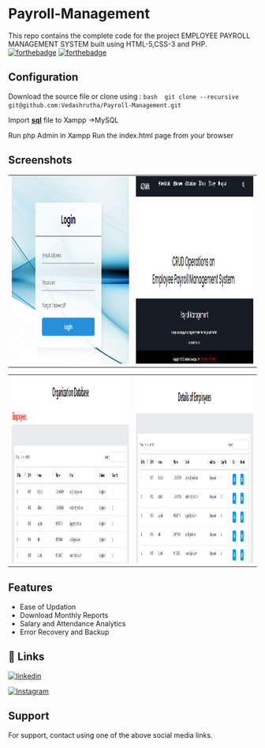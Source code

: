 # Payroll-Management

This repo contains the complete code for the project EMPLOYEE PAYROLL MANAGEMENT SYSTEM built using HTML-5,CSS-3 and PHP.
[![forthebadge](https://forthebadge.com/images/badges/uses-html.svg)](https://forthebadge.com)
[![forthebadge](https://forthebadge.com/images/badges/uses-css.svg)](https://forthebadge.com)


## Configuration


Download the source file or clone using :
`bash 
    git clone --recursive git@github.com:Vedashrutha/Payroll-Management.git
    `

Import __[sql](https://github.com/Vedashrutha/Payroll_Management/blob/main/DataBase/veda.sql)__ file to Xampp ->MySQL

Run php Admin in Xampp
Run the index.html page from your browser

    
## Screenshots
<table>
  <tr>
        <td>
            <img src="https://github.com/Vedashrutha/Payroll_Management/blob/main/images/index.png"
            title="Login Page"
            style="display: inline-block; margin: auto; width: 500px; height:380px">
        </td>
        <td>
            <img src="https://github.com/Vedashrutha/Payroll_Management/blob/main/images/home.png"
            title="Home Page"
            style="display: inline-block; margin: auto; width: 500px; height:380px">
        </td>
  </tr>
    <table>
  <tr>
        <td>
            <img src="https://github.com/Vedashrutha/Payroll_Management/blob/main/images/db.png"
            title="Login Page"
            style="display: inline-block; margin: auto; width: 500px; height:380px">
        </td>
        <td>
            <img src="https://github.com/Vedashrutha/Payroll-Management/blob/master/images/utiliyy.png"
            title="Home Page"
            style="display: inline-block; margin: auto; width: 500px; height:380px">
        </td>
  </tr>

</table>
                                                                                     
## Features

- Ease of Updation
- Download Monthly Reports
- Salary and Attendance Analytics
- Error Recovery and Backup


## 🔗 Links

[![linkedin](https://img.shields.io/badge/linkedin-0A66C2?style=for-the-badge&logo=linkedin&logoColor=white)](https://www.linkedin.com/in/vedashrutha-ds/)

[![Instagram](https://img.shields.io/badge/instagram-1DA1F2?style=for-the-badge&logo=instagram&logoColor=red)](https://instagram.com/vedashruta)

## Support

For support, contact using one of the above social media links.


